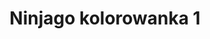---
title: Ninjago kolorowanka 1
description: Kolorowanka Ninjago - wariant 1
canonical: /dla-chlopcow/ninjago
variant_of: ninjago
tags:
- dla-chlopcow
- ninjago
---